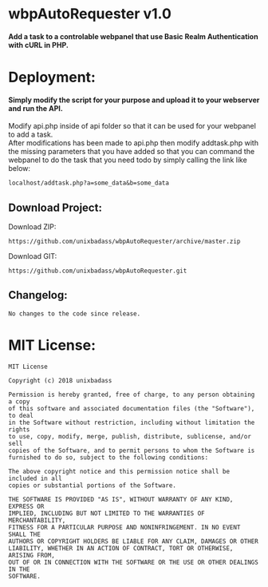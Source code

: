 # wbpAutoRequester v1.0
#### Add a task to a controlable webpanel that use Basic Realm Authentication with cURL in PHP.

# Deployment:
#### Simply modify the script for your purpose and upload it to your webserver and run the API.
Modify api.php inside of api folder so that it can be used for your webpanel to add a task.  
After modifications has been made to api.php then modify addtask.php with the missing parameters that you have added so that you can command the webpanel to do the task that you need todo by simply calling the link like below:
```
localhost/addtask.php?a=some_data&b=some_data
```
## Download Project:
Download ZIP:
```
https://github.com/unixbadass/wbpAutoRequester/archive/master.zip
```
Download GIT:
```
https://github.com/unixbadass/wbpAutoRequester.git  
```

## Changelog:
```
No changes to the code since release.
```
# MIT License:
```
MIT License

Copyright (c) 2018 unixbadass

Permission is hereby granted, free of charge, to any person obtaining a copy
of this software and associated documentation files (the "Software"), to deal
in the Software without restriction, including without limitation the rights
to use, copy, modify, merge, publish, distribute, sublicense, and/or sell
copies of the Software, and to permit persons to whom the Software is
furnished to do so, subject to the following conditions:

The above copyright notice and this permission notice shall be included in all
copies or substantial portions of the Software.

THE SOFTWARE IS PROVIDED "AS IS", WITHOUT WARRANTY OF ANY KIND, EXPRESS OR
IMPLIED, INCLUDING BUT NOT LIMITED TO THE WARRANTIES OF MERCHANTABILITY,
FITNESS FOR A PARTICULAR PURPOSE AND NONINFRINGEMENT. IN NO EVENT SHALL THE
AUTHORS OR COPYRIGHT HOLDERS BE LIABLE FOR ANY CLAIM, DAMAGES OR OTHER
LIABILITY, WHETHER IN AN ACTION OF CONTRACT, TORT OR OTHERWISE, ARISING FROM,
OUT OF OR IN CONNECTION WITH THE SOFTWARE OR THE USE OR OTHER DEALINGS IN THE
SOFTWARE.
```
